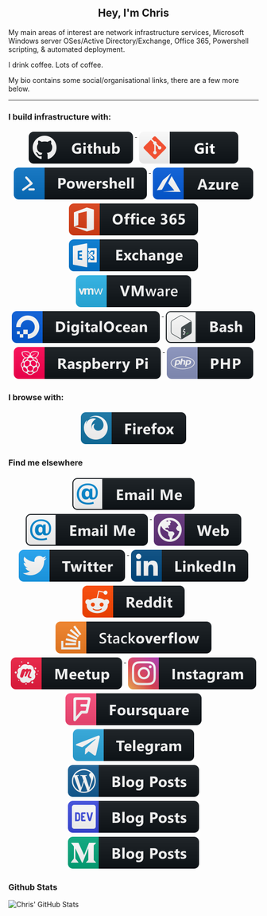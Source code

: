 <h2 align="center"><strong>Hey, I'm Chris</strong></h2>

<p>
My main areas of interest are network infrastructure services, Microsoft Windows server OSes/Active Directory/Exchange, Office 365, Powershell scripting, & automated deployment.

I drink coffee. Lots of coffee.

My bio contains some social/organisational links, there are a few more below.
</p>

---

### I build infrastructure with:
<p align="center">
    <a href="https://github.com">
        <img
            src="https://raw.githubusercontent.com/MikeCodesDotNET/ColoredBadges/master/svg/dev/services/github.svg"
            alt="Github"
            style="vertical-align: top; margin: 4px;"
        />
    </a>
    <a href="https://git-scm.com">
        <img
            src="https://raw.githubusercontent.com/MikeCodesDotNET/ColoredBadges/master/svg/dev/tools/git.svg"
            alt="Git"
            style="vertical-align: top; margin: 4px;"
        />
    </a>
    <a href="https://docs.microsoft.com/powershell">
        <img
            src="https://raw.githubusercontent.com/MikeCodesDotNET/ColoredBadges/master/svg/dev/tools/powershell.svg"
            alt="Powershell"
            style="vertical-align: top; margin: 4px;"
        />
    </a>
    <a href="https://azure.microsoft.com">
        <img
            src="https://raw.githubusercontent.com/MikeCodesDotNET/ColoredBadges/master/svg/dev/services/azure.svg"
            alt="Azure"
            style="vertical-align: top; margin: 4px;"
        />
    </a>
    <a href="https://www.office.com">
        <img
            src="https://raw.githubusercontent.com/MikeCodesDotNET/ColoredBadges/master/svg/dev/services/office_365.svg"
            alt="Office 365"
            style="vertical-align: top; margin: 4px;"
        />
    </a>
    <a href="https://www.microsoft.com/en-gb/microsoft-365/exchange/email">
        <img
            src="https://raw.githubusercontent.com/MikeCodesDotNET/ColoredBadges/master/svg/dev/services/exchange.svg"
            alt="Exchange"
            style="vertical-align: top; margin: 4px;"
        />
    </a>
    <a href="https://www.vmware.com">
        <img
            src="https://raw.githubusercontent.com/MikeCodesDotNET/ColoredBadges/master/svg/dev/tools/vmware.svg"
            alt="VMware"
            style="vertical-align: top; margin: 4px;"
        />
    </a>
    <a href="https://m.do.co/c/33b1e2fbc048">
        <img
            src="https://raw.githubusercontent.com/MikeCodesDotNET/ColoredBadges/master/svg/dev/services/digitalocean.svg"
            alt="DigitalOcean"
            style="vertical-align: top; margin: 4px;"
        />
    </a>
    <a href="https://www.gnu.org/software/bash">
        <img
            src="https://raw.githubusercontent.com/MikeCodesDotNET/ColoredBadges/master/svg/dev/tools/bash.svg"
            alt="Bash"
            style="vertical-align: top; margin: 4px;"
        />
    </a>
    <a href="https://www.raspberrypi.org/">
        <img
            src="https://raw.githubusercontent.com/MikeCodesDotNET/ColoredBadges/master/svg/devices/raspberrypi.svg"
            alt="Raspberry Pi"
            style="vertical-align: top; margin: 4px;"
        />
    </a>
    <a href="https://www.php.net">
        <img
            src="https://raw.githubusercontent.com/MikeCodesDotNET/ColoredBadges/master/svg/dev/languages/php.svg"
            alt="PHP"
            style="vertical-align: top; margin: 4px;"
        />
    </a>
</p>

### I browse with:
<p align="center">
    <a href="https://firefox.com">
        <img
            src="https://raw.githubusercontent.com/MikeCodesDotNET/ColoredBadges/master/svg/dev/misc/firefox.svg"
            alt="Firefox"
            style="vertical-align: top; margin: 4px;"
        />
    </a>
</p>

### Find me elsewhere
<p align="center">
    <a href="mailto:chris.f.murray@hotmail.co.uk">
        <img
            src="https://raw.githubusercontent.com/MikeCodesDotNET/ColoredBadges/master/svg/social/email_me.svg"
            alt="Email - Hotmail"
            style="vertical-align: top; margin: 4px;"
        />
    </a>
    <a href="mailto:chris@belfasttechservices.co.uk">
        <img
            src="https://raw.githubusercontent.com/MikeCodesDotNET/ColoredBadges/master/svg/social/email_me.svg"
            alt="Email - BTS"
            style="vertical-align: top; margin: 4px;"
        />
    </a>
    <a href="https://about.me/chris18890">
        <img
            src="https://raw.githubusercontent.com/MikeCodesDotNET/ColoredBadges/master/svg/dev/misc/web.svg"
            alt="Wesbite"
            style="vertical-align: top; margin: 4px;"
        />
    </a>
    <a href="https://twitter.com/chris18890">
        <img
            src="https://raw.githubusercontent.com/MikeCodesDotNET/ColoredBadges/master/svg/social/twitter.svg"
            alt="Twitter"
            style="vertical-align: top; margin: 4px;"
        />
    </a>
    <a href="https://www.linkedin.com/in/chris18890/">
        <img
            src="https://raw.githubusercontent.com/MikeCodesDotNET/ColoredBadges/master/svg/social/linkedin.svg"
            alt="LinkedIn"
            style="vertical-align: top; margin: 4px;"
        />
    </a>
    <a href="https://reddit.com/user/chris18890">
        <img
            src="https://raw.githubusercontent.com/MikeCodesDotNET/ColoredBadges/master/svg/social/reddit.svg"
            alt="Reddit"
            style="vertical-align: top; margin: 4px;"
        />
    </a>
    <a href="https://stackoverflow.com/users/2079693/chris-murray">
        <img
            src="https://raw.githubusercontent.com/MikeCodesDotNET/ColoredBadges/master/svg/social/stackoverflow.svg"
            alt="Stack Overflow"
            style="vertical-align: top; margin: 4px;"
        />
    </a>
    <a href="https://www.meetup.com/members/183727429/">
        <img
            src="https://raw.githubusercontent.com/MikeCodesDotNET/ColoredBadges/master/svg/social/meetup.svg"
            alt="Meetup"
            style="vertical-align: top; margin: 4px;"
        />
    </a>
    <a href="https://www.instagram.com/chris18890/">
        <img
            src="https://raw.githubusercontent.com/MikeCodesDotNET/ColoredBadges/master/svg/social/instagram.svg"
            alt="Instagram"
            style="vertical-align: top; margin: 4px;"
        />
    </a>
    <a href="https://www.foursquare.com/chris18890/">
        <img
            src="https://raw.githubusercontent.com/MikeCodesDotNET/ColoredBadges/master/svg/social/foursquare.svg"
            alt="Foursquare"
            style="vertical-align: top; margin: 4px;"
        />
    </a>
    <a href="https://t.me/chris18890/">
        <img
            src="https://raw.githubusercontent.com/MikeCodesDotNET/ColoredBadges/master/svg/social/telegram.svg"
            alt="Telegram"
            style="vertical-align: top; margin: 4px;"
        />
    </a>
    <a href="https://activelydirect.wordpress.com">
        <img
            src="https://raw.githubusercontent.com/MikeCodesDotNET/ColoredBadges/master/svg/blogs/wordpress.svg"
            alt="Wordpress - Actively Direct"
            style="vertical-align: top; margin: 4px;"
        />
    </a>
    <a href="https://dev.to/chris18890">
        <img
            src="https://raw.githubusercontent.com/MikeCodesDotNET/ColoredBadges/master/svg/blogs/devto.svg"
            alt="Dev.To"
            style="vertical-align: top; margin: 4px;"
        />
    </a>
    <a href="https://medium.com/@chris18890">
        <img
            src="https://raw.githubusercontent.com/MikeCodesDotNET/ColoredBadges/master/svg/blogs/medium.svg"
            alt="Medium"
            style="vertical-align: top; margin: 4px;"
        />
    </a>
</p>

### Github Stats

<img align="left" alt="Chris' GitHub Stats" src="https://github-readme-stats.vercel.app/api?username=chris18890&show_icons=true&count_private=true&show_owner=true" />
